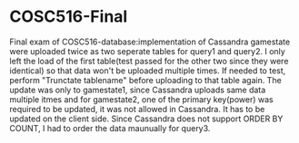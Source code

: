 # COSC516-Final
Final exam of COSC516-database:implementation of Cassandra 
gamestate were uploaded twice as two seperate tables for query1 and query2.
I only left the load of the first table(test passed for the other two since they were identical) so that data won't be uploaded multiple times. If needed to test, perform "Trunctate tablename" before uploading to that table again.
The update was only to gamestate1, since Cassandra uploads same data multiple itmes and for gamestate2, one of the primary key(power) was required to be updated, it was not allowed in Cassandra. It has to be updated on the client side.
Since Cassandra does not support ORDER BY COUNT, I had to order the data maunually for query3.
